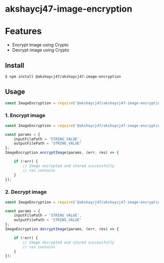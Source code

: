 # akshaycj47-image-encryption

# Features
* Encrypt image using Crypto
* Decrypt image using Crypto

## Install
```bash
$ npm install @akshaycj47/akshaycj47-image-encryption
```

## Usage
```Javascript
const ImageEncryption = require('@akshaycj47/akshaycj47-image-encryption');
```

### 1. Encrypt image
```Javascript
const ImageEncryption = require('@akshaycj47/akshaycj47-image-encryption');

const params = {
    inputFilePath = 'STRING_VALUE',
    outputFilePath = 'STRING_VALUE'
};
ImageEncryption.encryptImage(params, (err, res) => {

    if (!err) {
        // Image encrypted and stored successfully
        // res contains 
    }
});
```

### 2. Decrypt image
```Javascript
const ImageEncryption = require('@akshaycj47/akshaycj47-image-encryption');

const params = {
    inputFilePath = 'STRING_VALUE',
    outputFilePath = 'STRING_VALUE'
};
ImageEncryption.decryptImage(params, (err, res) => {

    if (!err) {
        // Image decrypted and stored successfully
        // res contains 
    }
});
```